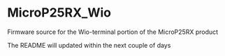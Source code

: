 # MicroP25RX_Wio
Firmware source for the Wio-terminal portion of the MicroP25RX product

The README will updated within the next couple of days
